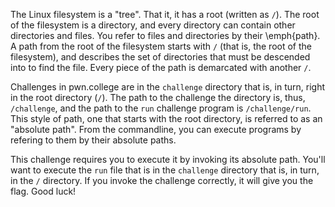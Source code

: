The Linux filesystem is a "tree".
That it, it has a root (written as `/`).
The root of the filesystem is a directory, and every directory can contain other directories and files.
You refer to files and directories by their \emph{path}.
A path from the root of the filesystem starts with `/` (that is, the root of the filesystem), and describes the set of directories that must be descended into to find the file.
Every piece of the path is demarcated with another `/`.

Challenges in pwn.college are in the `challenge` directory that is, in turn, right in the root directory (`/`).
The path to the challenge the directory is, thus, `/challenge`, and the path to the `run` challenge program is `/challenge/run`.
This style of path, one that starts with the root directory, is referred to as an "absolute path".
From the commandline, you can execute programs by refering to them by their absolute paths.

This challenge requires you to execute it by invoking its absolute path.
You'll want to execute the `run` file that is in the `challenge` directory that is, in turn, in the `/` directory.
If you invoke the challenge correctly, it will give you the flag.
Good luck!
